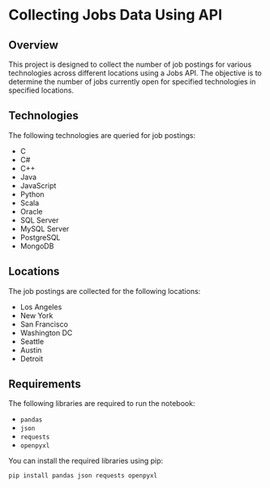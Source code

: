 # Collecting Jobs Data Using API

## Overview

This project is designed to collect the number of job postings for various technologies across different locations using a Jobs API. The objective is to determine the number of jobs currently open for specified technologies in specified locations.

## Technologies

The following technologies are queried for job postings:

- C
- C#
- C++
- Java
- JavaScript
- Python
- Scala
- Oracle
- SQL Server
- MySQL Server
- PostgreSQL
- MongoDB

## Locations

The job postings are collected for the following locations:

- Los Angeles
- New York
- San Francisco
- Washington DC
- Seattle
- Austin
- Detroit

## Requirements

The following libraries are required to run the notebook:

- `pandas`
- `json`
- `requests`
- `openpyxl`

You can install the required libraries using pip:

```sh
pip install pandas json requests openpyxl
